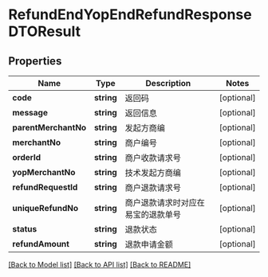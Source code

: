 # RefundEndYopEndRefundResponseDTOResult

## Properties
Name | Type | Description | Notes
------------ | ------------- | ------------- | -------------
**code** | **string** | 返回码 | [optional] 
**message** | **string** | 返回信息 | [optional] 
**parentMerchantNo** | **string** | 发起方商编 | [optional] 
**merchantNo** | **string** | 商户编号 | [optional] 
**orderId** | **string** | 商户收款请求号 | [optional] 
**yopMerchantNo** | **string** | 技术发起方商编 | [optional] 
**refundRequestId** | **string** | 商户退款请求号 | [optional] 
**uniqueRefundNo** | **string** | 商户退款请求时对应在易宝的退款单号 | [optional] 
**status** | **string** | 退款状态 | [optional] 
**refundAmount** | **string** | 退款申请金额 | [optional] 

[[Back to Model list]](../README.md#documentation-for-models) [[Back to API list]](../README.md#documentation-for-api-endpoints) [[Back to README]](../README.md)


